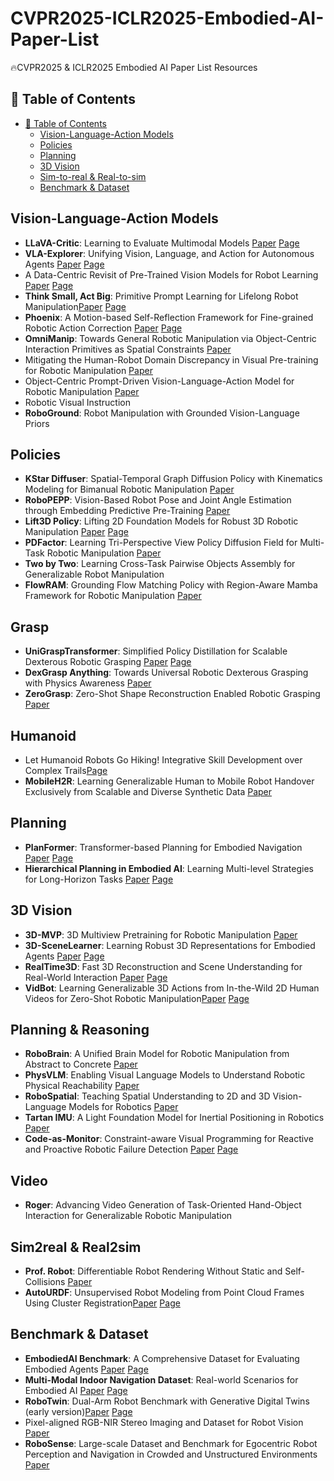 # CVPR2025-ICLR2025-Embodied-AI-Paper-List
🔥CVPR2025 &amp; ICLR2025 Embodied AI Paper List  Resources

## 📖 Table of Contents
- [📖 Table of Contents](#-table-of-contents)
  - [Vision-Language-Action Models](#vision-language-action-models)
  - [Policies](#policy)
  - [Planning](#planning)
  - [3D Vision](#3dv)
  - [Sim-to-real &amp; Real-to-sim](#r2s)
  - [Benchmark &amp; Dataset](#dataset)


## Vision-Language-Action Models
- **LLaVA-Critic**: Learning to Evaluate Multimodal Models [Paper](https://arxiv.org/abs/2410.02712) [Page](https://llava-vl.github.io/blog/2024-10-03-llava-critic/)
- **VLA-Explorer**: Unifying Vision, Language, and Action for Autonomous Agents [Paper](#) [Page](#)
- A Data-Centric Revisit of Pre-Trained Vision Models for Robot Learning [Paper](https://arxiv.org/abs/2503.06960) [Page](https://github.com/CVMI-Lab/SlotMIM)
- **Think Small, Act Big**: Primitive Prompt Learning for Lifelong Robot Manipulation[Paper](#) [Page](#)
- **Phoenix**: A Motion-based Self-Reflection Framework for Fine-grained Robotic Action Correction [Paper](#) [Page](#)
- **OmniManip**: Towards General Robotic Manipulation via Object-Centric Interaction Primitives as Spatial Constraints [Paper](https://arxiv.org/abs/2501.03841)
- Mitigating the Human-Robot Domain Discrepancy in Visual Pre-training for Robotic Manipulation [Paper](https://arxiv.org/abs/2406.14235)
- Object-Centric Prompt-Driven Vision-Language-Action Model for Robotic Manipulation [Paper](https://cvpr.thecvf.com/virtual/2025/poster/34522)
- Robotic Visual Instruction
- **RoboGround**: Robot Manipulation with Grounded Vision-Language Priors

## Policies
- **KStar Diffuser**: Spatial-Temporal Graph Diffusion Policy with Kinematics Modeling for Bimanual Robotic Manipulation [Paper](https://arxiv.org/abs/2503.10743)
- **RoboPEPP**: Vision-Based Robot Pose and Joint Angle Estimation through Embedding Predictive Pre-Training [Paper](https://arxiv.org/abs/2411.17662)
- **Lift3D Policy**: Lifting 2D Foundation Models for Robust 3D Robotic Manipulation [Paper](https://arxiv.org/abs/2411.18623) [Page](https://lift3d-web.github.io/)
- **PDFactor**: Learning Tri-Perspective View Policy Diffusion Field for Multi-Task Robotic Manipulation [Paper](https://cvpr.thecvf.com/virtual/2025/poster/33943)
- **Two by Two**: Learning Cross-Task Pairwise Objects Assembly for Generalizable Robot Manipulation
- **FlowRAM**: Grounding Flow Matching Policy with Region-Aware Mamba Framework for Robotic Manipulation [Paper](https://cvpr.thecvf.com/virtual/2025/poster/33579)

## Grasp
- **UniGraspTransformer**: Simplified Policy Distillation for Scalable Dexterous Robotic Grasping [Paper](https://arxiv.org/abs/2412.02699) [Page](https://dexhand.github.io/UniGraspTransformer/)
- **DexGrasp Anything**: Towards Universal Robotic Dexterous Grasping with Physics Awareness [Paper](https://arxiv.org/abs/2503.08257)
- **ZeroGrasp**: Zero-Shot Shape Reconstruction Enabled Robotic Grasping [Paper](https://cvpr.thecvf.com/virtual/2025/poster/32440)

## Humanoid
- Let Humanoid Robots Go Hiking! Integrative Skill Development over Complex Trails[Page](https://lego-h-humanoidrobothiking.github.io/)
- **MobileH2R**: Learning Generalizable Human to Mobile Robot Handover Exclusively from Scalable and Diverse Synthetic Data [Paper](https://arxiv.org/abs/2501.04595)

## Planning
- **PlanFormer**: Transformer-based Planning for Embodied Navigation [Paper](#) [Page](#)
- **Hierarchical Planning in Embodied AI**: Learning Multi-level Strategies for Long-Horizon Tasks [Paper](#) [Page](#)

## 3D Vision
- **3D-MVP**: 3D Multiview Pretraining for Robotic Manipulation [Paper](https://arxiv.org/abs/2406.18158)
- **3D-SceneLearner**: Learning Robust 3D Representations for Embodied Agents [Paper](#) [Page](#)
- **RealTime3D**: Fast 3D Reconstruction and Scene Understanding for Real-World Interaction [Paper](#) 
[Page](#)
- **VidBot**: Learning Generalizable 3D Actions from In-the-Wild 2D Human Videos for Zero-Shot Robotic Manipulation[Paper](https://arxiv.org/abs/2503.07135) [Page](#)

## Planning &amp; Reasoning
- **RoboBrain**: A Unified Brain Model for Robotic Manipulation from Abstract to Concrete [Paper](https://arxiv.org/abs/2502.21257)
- **PhysVLM**: Enabling Visual Language Models to Understand Robotic Physical Reachability [Paper](https://arxiv.org/abs/2503.08481)
- **RoboSpatial**: Teaching Spatial Understanding to 2D and 3D Vision-Language Models for Robotics [Paper](https://arxiv.org/abs/2411.16537)
- **Tartan IMU**: A Light Foundation Model for Inertial Positioning in Robotics [Paper](https://cvpr.thecvf.com/virtual/2025/poster/33873)
- **Code-as-Monitor**: Constraint-aware Visual Programming for Reactive and Proactive Robotic Failure Detection [Paper](https://arxiv.org/abs/2412.04455) [Page](https://zhoues.github.io/Code-as-Monitor/)

## Video
- **Roger**: Advancing Video Generation of Task-Oriented Hand-Object Interaction for Generalizable Robotic Manipulation

## Sim2real &amp; Real2sim
- **Prof. Robot**: Differentiable Robot Rendering Without Static and Self-Collisions [Paper](https://arxiv.org/abs/2503.11269)
- **AutoURDF**: Unsupervised Robot Modeling from Point Cloud Frames Using Cluster Registration[Paper](https://arxiv.org/abs/2412.05507) [Page](https://github.com/jl6017/AutoURDF)

## Benchmark & Dataset
- **EmbodiedAI Benchmark**: A Comprehensive Dataset for Evaluating Embodied Agents [Paper](#) [Page](#)
- **Multi-Modal Indoor Navigation Dataset**: Real-world Scenarios for Embodied AI [Paper](#) [Page](#)
- **RoboTwin**: Dual-Arm Robot Benchmark with Generative Digital Twins (early version)[Paper](https://arxiv.org/abs/2409.02920) [Page](https://robotwin-benchmark.github.io/early-version/)
- Pixel-aligned RGB-NIR Stereo Imaging and Dataset for Robot Vision [Paper](https://arxiv.org/abs/2411.18025)
- **RoboSense**: Large-scale Dataset and Benchmark for Egocentric Robot Perception and Navigation in Crowded and Unstructured Environments [Paper](https://arxiv.org/abs/2408.15503)
